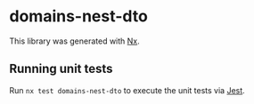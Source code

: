 # domains-nest-dto

This library was generated with [Nx](https://nx.dev).

## Running unit tests

Run `nx test domains-nest-dto` to execute the unit tests via [Jest](https://jestjs.io).
